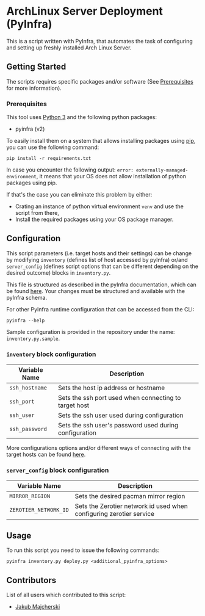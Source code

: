 # ArchLinux Server Deployment (PyInfra)

This is a script written with PyInfra, that automates the task of configuring and setting up freshly installed Arch Linux Server.

## Getting Started

The scripts requires specific packages and/or software (See [Prerequisites](#prerequisites) for more information).

### Prerequisites

This tool uses [Python 3](https://www.python.org) and the following python packages:

* pyinfra (v2)

To easily install them on a system that allows installing packages using [pip](https://pypi.org/project/pip), you can use the following command:

```properties
pip install -r requirements.txt
```

In case you encounter the following output: `error: externally-managed-environment`, it means that your OS does not allow installation of python packages using pip.

If that's the case you can eliminate this problem by either:

* Crating an instance of python virtual environment `venv` and use the script from there,
* Install the required packages using your OS package manager.

## Configuration

This script parameters (i.e. target hosts and their settings) can be change by modifying `inventory` (defines list of host accessed by pyInfra) or/and `server_config` (defines script options that can be different depending on the desired outcome) blocks in `inventory.py`.

This file is structured as described in the pyInfra documentation, which can be found [here](https://docs.pyinfra.com/en/2.x/index.html). Your changes must be structured and available with the pyInfra schema.

For other PyInfra runtime configuration that can be accessed from the CLI:

```properties
pyinfra --help
```

Sample configuration is provided in the repository under the name: `inventory.py.sample`.

### `inventory` block configuration

| Variable Name             | Description                                                               |
| ------------------------- | ------------------------------------------------------------------------- |
| `ssh_hostname`            | Sets the host ip address or hostname                                      |
| `ssh_port`                | Sets the ssh port used when connecting to target host                     |
| `ssh_user`                | Sets the ssh user used during configuration                               |
| `ssh_password`            | Sets the ssh user's password used during configuration                    |

More configurations options and/or different ways of connecting with the target hosts can be found [here](https://docs.pyinfra.com/en/2.x/connectors.html).

### `server_config` block configuration

| Variable Name             | Description                                                               |
| ------------------------- | ------------------------------------------------------------------------- |
| `MIRROR_REGION`           | Sets the desired pacman mirror region                                     |
| `ZEROTIER_NETWORK_ID`     | Sets the Zerotier network id used when configuring zerotier service       |

## Usage

To run this script you need to issue the following commands:

```properties
pyinfra inventory.py deploy.py <additional_pyinfra_options>
```

## Contributors

List of all users which contributed to this script:

* [Jakub Majcherski](https://github.com/majcher01)
